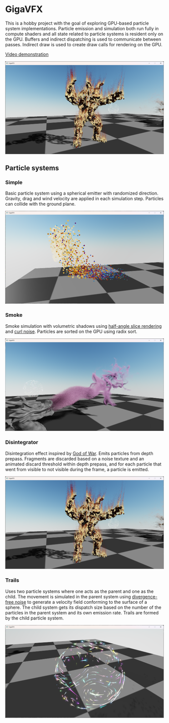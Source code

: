 # GigaVFX

This is a hobby project with the goal of exploring GPU-based particle system implementations. Particle emission and simulation both run fully in compute shaders
and all state related to particle systems is resident only on the GPU. Buffers and indirect dispatching is used to communicate between passes. Indirect draw is used to create draw calls for rendering on the GPU.

[Video demonstration](https://www.youtube.com/watch?v=AAf6r7EPoss)

![Alt text](screenshots/armadillo.png?raw=true "Burning armadillo")

## Particle systems

### Simple

Basic particle system using a spherical emitter with randomized direction. Gravity, drag and wind velocity are applied in each simulation step. Particles can collide with the ground plane. 

![Alt text](screenshots/simple.png?raw=true "Simple emitter")

### Smoke

Smoke simulation with volumetric shadows using [half-angle slice rendering](https://developer.download.nvidia.com/compute/DevZone/C/html_x64/5_Simulations/smokeParticles/doc/smokeParticles.pdf) and [curl noise](https://www.cs.ubc.ca/~rbridson/docs/bridson-siggraph2007-curlnoise.pdf). Particles are sorted on the GPU using radix sort.

![Alt text](screenshots/smoke.png?raw=true "Smoke simulation")

### Disintegrator

Disintegration effect inspired by [God of War](https://gdcvault.com/play/1025973/Disintegrating-Meshes-with-Particles-in). Emits particles from depth prepass. Fragments are discarded based on a noise texture and an animated discard threshold within depth prepass, and for each particle that went from visible to not visible during the frame, a particle is emitted.

![Alt text](screenshots/armadillo.png?raw=true "Disintegrate effect")

### Trails

Uses two particle systems where one acts as the parent and one as the child. The movement is simulated in the parent system using [divergence-free noise](https://citeseerx.ist.psu.edu/document?repid=rep1&type=pdf&doi=7bb700941935fb37e14bbd3d39abfd5b8318b470) to generate a velocity field conforming to the surface of a sphere. The child system gets its dispatch size based on the number of the particles in the parent system and its own emission rate. Trails are formed by the child particle system.

![Alt text](screenshots/trails.png?raw=true "Disintegrate effect")

